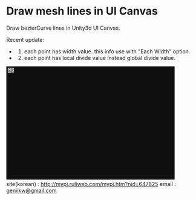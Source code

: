 # Draw mesh lines in UI Canvas
Draw bezierCurve lines in Unity3d UI Canvas.

Recent update:
- 1. each point has width value. this info use with "Each Width" option.
- 2. each point has local divide value instead global divide value.

![example](logoExample.webp)
site(korean) : http://mypi.ruliweb.com/mypi.htm?nid=647825
email : geniikw@gmail.com
